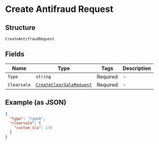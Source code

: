 
# Create Antifraud Request

## Structure

`CreateAntifraudRequest`

## Fields

| Name | Type | Tags | Description |
|  --- | --- | --- | --- |
| `Type` | `string` | Required | - |
| `Clearsale` | [`CreateClearSaleRequest`](../../doc/models/create-clear-sale-request.md) | Required | - |

## Example (as JSON)

```json
{
  "type": "type0",
  "clearsale": {
    "custom_sla": 178
  }
}
```

